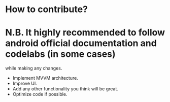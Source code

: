 # How to contribute?
# N.B. It highly recommended to follow android official documentation and codelabs (in some cases)
 while making any changes.
- Implement MVVM architecture.
- Improve UI.
- Add any other functionality you think will be great.
- Optimize code if possible.